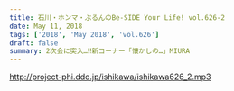 ```yaml
---
title: 石川・ホンマ・ぶるんのBe-SIDE Your Life! vol.626-2
date: May 11, 2018
tags: ['2018', 'May 2018', 'vol.626']
draft: false
summary: 2次会に突入…‼新コーナー「懐かしの…」MIURA
---
```


http://project-phi.ddo.jp/ishikawa/ishikawa626_2.mp3

